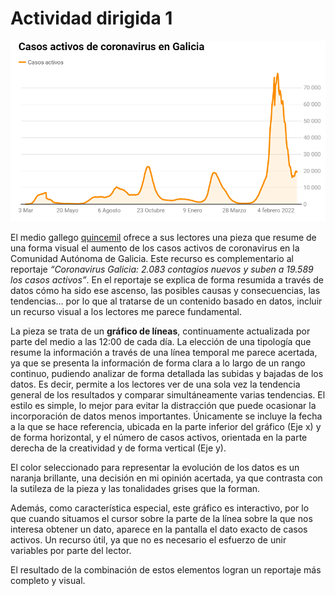 # Actividad dirigida 1  
![](https://github.com/nebrijas/periodismodedatos-nbugaring/blob/main/imagen_grafico_ad1.PNG)


El medio gallego [quincemil](https://www.elespanol.com/quincemil/articulos/actualidad/coronavirus-galicia-2-083-contagios-nuevos-y-suben-a-19-589-los-casos-activos) ofrece a sus lectores una pieza que resume de una forma visual el aumento de los casos activos de coronavirus en la Comunidad Autónoma de Galicia. Este recurso es complementario al reportaje *“Coronavirus Galicia: 2.083 contagios nuevos y suben a 19.589 los casos activos”*. En el reportaje se explica de forma resumida a través de datos cómo ha sido ese ascenso, las posibles causas y consecuencias, las tendencias… por lo que al tratarse de un contenido basado en datos, incluir un recurso visual a los lectores me parece fundamental.  


La pieza se trata de un **gráfico de líneas**, continuamente actualizada por parte del medio a las 12:00 de cada día. La elección de una tipología que resume la información a través de una línea temporal me parece acertada, ya que se presenta la información de forma clara a lo largo de un rango continuo, pudiendo analizar de forma detallada las subidas y bajadas de los datos. Es decir, permite a los lectores ver de una sola vez la tendencia general de los resultados y comparar simultáneamente varias tendencias.
El estilo es simple, lo mejor para evitar la distracción que puede ocasionar la incorporación de datos menos importantes. Únicamente se incluye la fecha a la que se hace referencia, ubicada en la parte inferior del gráfico (Eje x) y de forma horizontal, y el número de casos activos, orientada en la parte derecha de la creatividad y de forma vertical (Eje y).  


El color seleccionado para representar la evolución de los datos es un naranja brillante, una decisión en mi opinión acertada, ya que contrasta con la sutileza de la pieza y las tonalidades grises que la forman.  


Además, como característica especial, este gráfico es interactivo, por lo que cuando situamos el cursor sobre la parte de la línea sobre la que nos interesa obtener un dato, aparece en la pantalla el dato exacto de casos activos. Un recurso útil, ya que no es necesario el esfuerzo de unir variables por parte del lector.


El resultado de la combinación de estos elementos logran un reportaje más completo y visual.
